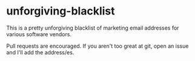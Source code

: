 # unforgiving-blacklist
This is a pretty unforgiving blacklist of marketing email addresses for various software vendors.

Pull requests are encouraged. If you aren't too great at git, open an issue and I'll add the address/es.
